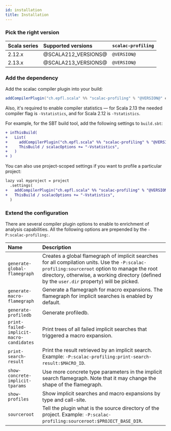 ```yaml
---
id: installation
title: Installation
---
```


### Pick the right version

| Scala series | Supported versions  | `scalac-profiling` |
|:-------------|:--------------------|:-------------------|
| 2.12.x       | @SCALA212_VERSIONS@ | `@VERSION@`        |
| 2.13.x       | @SCALA213_VERSIONS@ | `@VERSION@`        |

### Add the dependency 

Add the scalac compiler plugin into your build:

```scala
addCompilerPlugin("ch.epfl.scala" %% "scalac-profiling" % "@VERSION@" cross CrossVersion.full)
```

Also, it's required to enable compiler statistics — for Scala 2.13 the needed compiler 
flag is `-Vstatistics`, and for Scala 2.12 is `-Ystatistics`.

For example, for the SBT build tool, add the following settings to `build.sbt`:

```diff
+ inThisBuild(
+   List(
+     addCompilerPlugin("ch.epfl.scala" %% "scalac-profiling" % "@VERSION@" cross CrossVersion.full),
+     ThisBuild / scalacOptions += "-Vstatistics",
+   )
+ )
```

You can also use project-scoped settings if you want to profile a particular project:

```diff
lazy val myproject = project
  .settings(
+   addCompilerPlugin("ch.epfl.scala" %% "scalac-profiling" % "@VERSION@" cross CrossVersion.full),
+   ThisBuild / scalacOptions += "-Vstatistics",
  )
```

### Extend the configuration 

There are several compiler plugin options to enable to enrichment of analysis capabilities.
All the following options are prepended by the `-P:scalac-profiling:`.

| Name                                     | Description                                                                                                                                                                                                                                   |
|:-----------------------------------------|:----------------------------------------------------------------------------------------------------------------------------------------------------------------------------------------------------------------------------------------------|
| `generate-global-flamegraph`             | Creates a global flamegraph of implicit searches for all compilation units. Use the `-P:scalac-profiling:sourceroot` option to manage the root directory, otherwise, a working directory (defined by the `user.dir` property) will be picked. |
| `generate-macro-flamegraph`              | Generate a flamegraph for macro expansions. The flamegraph for implicit searches is enabled by default.                                                                                                                                       |
| `generate-profiledb`                     | Generate profiledb.                                                                                                                                                                                                                           |
| `print-failed-implicit-macro-candidates` | Print trees of all failed implicit searches that triggered a macro expansion.                                                                                                                                                                 |
| `print-search-result`                    | Print the result retrieved by an implicit search. Example: `-P:scalac-profiling:print-search-result:$MACRO_ID`.                                                                                                                               |
| `show-concrete-implicit-tparams`         | Use more concrete type parameters in the implicit search flamegraph. Note that it may change the shape of the flamegraph.                                                                                                                     |
| `show-profiles`                          | Show implicit searches and macro expansions by type and call-site.                                                                                                                                                                            |
| `sourceroot`                             | Tell the plugin what is the source directory of the project. Example: `-P:scalac-profiling:sourceroot:$PROJECT_BASE_DIR`.                                                                                                                     |
